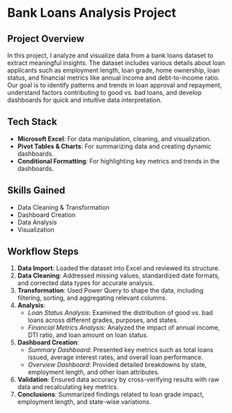 # Bank Loans Analysis Project

## Project Overview

In this project, I analyze and visualize data from a bank loans dataset to extract meaningful insights. The dataset includes various details about loan applicants such as employment length, loan grade, home ownership, loan status, and financial metrics like annual income and debt-to-income ratio. Our goal is to identify patterns and trends in loan approval and repayment, understand factors contributing to good vs. bad loans, and develop dashboards for quick and intuitive data interpretation.

## Tech Stack

- **Microsoft Excel**: For data manipulation, cleaning, and visualization.
- **Pivot Tables & Charts**: For summarizing data and creating dynamic dashboards.
- **Conditional Formatting**: For highlighting key metrics and trends in the dashboards.

## Skills Gained

- Data Cleaning & Transformation
- Dashboard Creation
- Data Analysis
- Visualization

## Workflow Steps

1. **Data Import**: Loaded the dataset into Excel and reviewed its structure.
2. **Data Cleaning**: Addressed missing values, standardized date formats, and corrected data types for accurate analysis.
3. **Transformation**: Used Power Query to shape the data, including filtering, sorting, and aggregating relevant columns.
4. **Analysis**:
   - *Loan Status Analysis*: Examined the distribution of good vs. bad loans across different grades, purposes, and states.
   - *Financial Metrics Analysis*: Analyzed the impact of annual income, DTI ratio, and loan amount on loan status.
5. **Dashboard Creation**:
   - *Summary Dashboard*: Presented key metrics such as total loans issued, average interest rates, and overall loan performance.
   - *Overview Dashboard*: Provided detailed breakdowns by state, employment length, and other loan attributes.
6. **Validation**: Ensured data accuracy by cross-verifying results with raw data and recalculating key metrics.
7. **Conclusions**: Summarized findings related to loan grade impact,  employment length, and state-wise variations.

